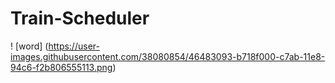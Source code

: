 # Train-Scheduler

! [word] (https://user-images.githubusercontent.com/38080854/46483093-b718f000-c7ab-11e8-94c6-f2b806555113.png)
